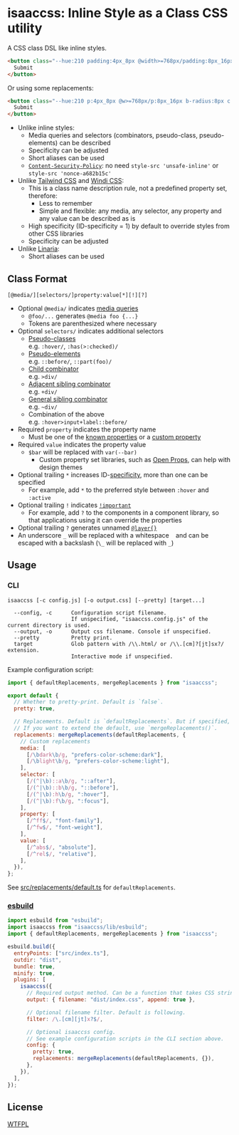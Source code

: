 # isaaccss: Inline Style as a Class CSS utility

A CSS class DSL like inline styles.

<!-- prettier-ignore -->
```html
<button class="--hue:210 padding:4px_8px @width>=768px/padding:8px_16px border-radius:8px color:white border:3px_solid_hsl(var(--hue),100%,80%) background:hsl(var(--hue),100%,50%) :hover/background:hsl(var(--hue),100%,60%) :active/background:hsl(var(--hue),100%,40%)* @hover:hover/:hover/scale:1.1">
  Submit
</button>
```

Or using some replacements:

<!-- prettier-ignore -->
```html
<button class="--hue:210 p:4px_8px @w>=768px/p:8px_16px b-radius:8px c:white b:3px_solid_hsl($hue,100%,80%) bg:hsl($hue,100%,50%) :hover/bg:hsl($hue,100%,60%) :active/bg:hsl($hue,100%,40%)* @hover:hover/:hover/scale:1.1">
  Submit
</button>
```

- Unlike inline styles:
  - Media queries and selectors (combinators, pseudo-class, pseudo-elements) can be described
  - Specificity can be adjusted
  - Short aliases can be used
  - [`Content-Security-Policy`](https://developer.mozilla.org/docs/Web/HTTP/Headers/Content-Security-Policy): no need `style-src 'unsafe-inline'` or `style-src 'nonce-a682b15c'`
- Unlike [Tailwind CSS](https://tailwindcss.com/) and [Windi CSS](https://windicss.org/):
  - This is a class name description rule, not a predefined property set, therefore:
    - Less to remember
    - Simple and flexible: any media, any selector, any property and any value can be described as is
  - High specificity (ID-specificity = 1) by default to override styles from other CSS libraries
  - Specificity can be adjusted
- Unlike [Linaria](https://linaria.dev/):
  - Short aliases can be used

## Class Format

```
[@media/][selectors/]property:value[*][!][?]
```

- Optional `@media/` indicates [media queries](https://developer.mozilla.org/docs/Web/CSS/Media_Queries/Using_media_queries)
  - `@foo/...` generates `@media foo {...}`
  - Tokens are parenthesized where necessary
- Optional `selectors/` indicates additional selectors
  - [Pseudo-classes](https://developer.mozilla.org/docs/Web/CSS/Pseudo-classes)  
    e.g. `:hover/`, `:has(>:checked)/`
  - [Pseudo-elements](https://developer.mozilla.org/docs/Web/CSS/Pseudo-elements)  
    e.g. `::before/`, `::part(foo)/`
  - [Child combinator](https://developer.mozilla.org/docs/Web/CSS/Child_combinator)  
    e.g. `>div/`
  - [Adjacent sibling combinator](https://developer.mozilla.org/docs/Web/CSS/Adjacent_sibling_combinator)  
    e.g. `+div/`
  - [General sibling combinator](https://developer.mozilla.org/docs/Web/CSS/General_sibling_combinator)  
    e.g. `~div/`
  - Combination of the above  
    e.g. `:hover>input+label::before/`
- Required `property` indicates the property name
  - Must be one of the [known properties](https://github.com/known-css/known-css-properties/blob/master/data/all.json) or a [custom property](https://developer.mozilla.org/docs/Web/CSS/--*)
- Required `value` indicates the property value
  - `$bar` will be replaced with `var(--bar)`
    - Custom property set libraries, such as [Open Props](https://open-props.style/), can help with design themes
- Optional trailing `*` increases ID-[specificity](https://developer.mozilla.org/docs/Web/CSS/Specificity), more than one can be specified
  - For example, add `*` to the preferred style between `:hover` and `:active`
- Optional trailing `!` indicates [`!important`](https://developer.mozilla.org/en-US/docs/Web/CSS/important)
  - For example, add `?` to the components in a component library, so that applications using it can override the properties
- Optional trailing `?` generates unnamed [`@layer{}`](https://developer.mozilla.org/docs/Web/CSS/@layer)
- An underscore `_` will be replaced with a whitespace ` ` and can be escaped with a backslash (`\_` will be replaced with `_`)

## Usage

### CLI

```
isaaccss [-c config.js] [-o output.css] [--pretty] [target...]

  --config, -c      Configuration script filename.
                    If unspecified, "isaaccss.config.js" of the current directory is used.
  --output, -o      Output css filename. Console if unspecified.
  --pretty          Pretty print.
  target            Glob pattern with /\\.html/ or /\\.[cm]?[jt]sx?/ extension.
                    Interactive mode if unspecified.
```

Example configuration script:

```js
import { defaultReplacements, mergeReplacements } from "isaaccss";

export default {
  // Whether to pretty-print. Default is `false`.
  pretty: true,

  // Replacements. Default is `defaultReplacements`. But if specified, it will be overwritten.
  // If you want to extend the default, use `mergeReplacements()`.
  replacements: mergeReplacements(defaultReplacements, {
    // Custom replacements
    media: [
      [/\bdark\b/g, "prefers-color-scheme:dark"],
      [/\blight\b/g, "prefers-color-scheme:light"],
    ],
    selector: [
      [/(^|\b)::a\b/g, "::after"],
      [/(^|\b)::b\b/g, "::before"],
      [/(^|\b):h\b/g, ":hover"],
      [/(^|\b):f\b/g, ":focus"],
    ],
    property: [
      [/^ff$/, "font-family"],
      [/^fw$/, "font-weight"],
    ],
    value: [
      [/^abs$/, "absolute"],
      [/^rel$/, "relative"],
    ],
  }),
};
```

See [src/replacements/default.ts](src/replacements/default.ts) for `defaultReplacements`.

### [esbuild](https://esbuild.github.io/)

```js
import esbuild from "esbuild";
import isaaccss from "isaaccss/lib/esbuild";
import { defaultReplacements, mergeReplacements } from "isaaccss";

esbuild.build({
  entryPoints: ["src/index.ts"],
  outdir: "dist",
  bundle: true,
  minify: true,
  plugins: [
    isaaccss({
      // Required output method. Can be a function that takes CSS string.
      output: { filename: "dist/index.css", append: true },

      // Optional filename filter. Default is following.
      filter: /\.[cm][jt]x?$/,

      // Optional isaaccss config.
      // See example configuration scripts in the CLI section above.
      config: {
        pretty: true,
        replacements: mergeReplacements(defaultReplacements, {}),
      },
    }),
  ],
});
```

## License

[WTFPL](http://www.wtfpl.net/)
